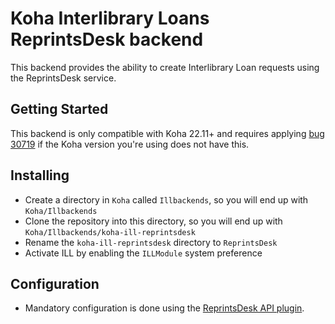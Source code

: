 # Koha Interlibrary Loans ReprintsDesk backend

This backend provides the ability to create Interlibrary Loan requests using the ReprintsDesk service.

## Getting Started

This backend is only compatible with Koha 22.11+ and requires applying [bug 30719](https://bugs.koha-community.org/bugzilla3/show_bug.cgi?id=30719) if the Koha version you're using does not have this.

## Installing

* Create a directory in `Koha` called `Illbackends`, so you will end up with `Koha/Illbackends`
* Clone the repository into this directory, so you will end up with `Koha/Illbackends/koha-ill-reprintsdesk`
* Rename the `koha-ill-reprintsdesk` directory to `ReprintsDesk`
* Activate ILL by enabling the `ILLModule` system preference

## Configuration

* Mandatory configuration is done using the [ReprintsDesk API plugin](https://github.com/PTFS-Europe/koha-plugin-api-reprintsdesk).
